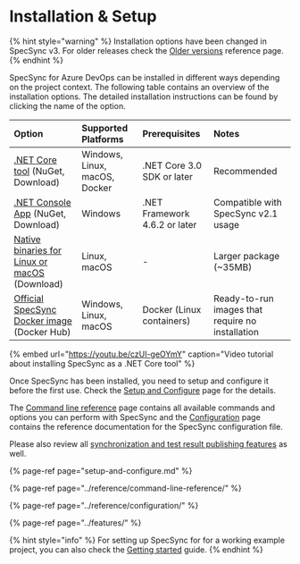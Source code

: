 # Installation & Setup

{% hint style="warning" %}
Installation options have been changed in SpecSync v3. For older releases check the [Older versions](../reference/older-versions.md) reference page.
{% endhint %}

SpecSync for Azure DevOps can be installed in different ways depending on the project context. The following table contains an overview of the installation options. The detailed installation instructions can be found by clicking the name of the option.

| Option | Supported Platforms | Prerequisites | Notes |
| :--- | :--- | :--- | :--- |
| [.NET Core tool](dotnet-core-tool.md) \(NuGet, Download\) | Windows, Linux, macOS, Docker | .NET Core 3.0 SDK or later | Recommended |
| [.NET Console App](dotnet-console.md) \(NuGet, Download\) | Windows | .NET Framework 4.6.2 or later | Compatible with SpecSync v2.1 usage |
| [Native binaries for Linux or macOS](native-binaries.md) \(Download\) | Linux, macOS | - | Larger package \(~35MB\) |
| [Official SpecSync Docker image](docker-image.md) \(Docker Hub\) | Windows, Linux, macOS | Docker \(Linux containers\) | Ready-to-run images that require no installation |

{% embed url="https://youtu.be/czUI-geOYmY" caption="Video tutorial about installing SpecSync as a .NET Core tool" %}

Once SpecSync has been installed, you need to setup and configure it before the first use. Check the [Setup and Configure](setup-and-configure.md) page for the details. 

The [Command line reference](../reference/command-line-reference/) page contains all available commands and options you can perform with SpecSync and the [Configuration](../reference/configuration/) page contains the reference documentation for the SpecSync configuration file.

Please also review all [synchronization and test result publishing features](../features/) as well.

{% page-ref page="setup-and-configure.md" %}

{% page-ref page="../reference/command-line-reference/" %}

{% page-ref page="../reference/configuration/" %}

{% page-ref page="../features/" %}

{% hint style="info" %}
For setting up SpecSync for for a working example project, you can also check the [Getting started](../getting-started/) guide.
{% endhint %}









